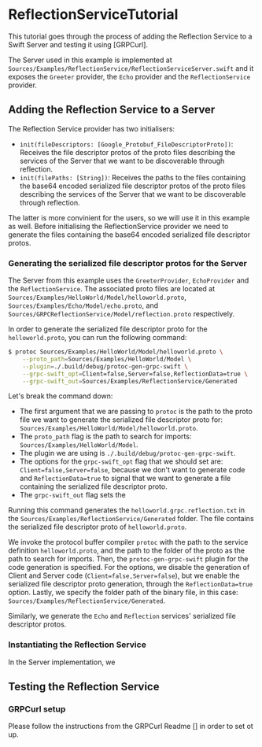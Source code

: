 # ReflectionServiceTutorial

This tutorial goes through the process of adding the Reflection Service to a 
 Swift Server and testing it using [GRPCurl]. 

  The Server used in this example is implemented at 
 `Sources/Examples/ReflectionService/ReflectionServiceServer.swift`
 and it exposes the `Greeter` provider, the `Echo` provider and the 
 `ReflectionService` provider. 


## Adding the Reflection Service to a Server

The Reflection Service provider has two initialisers:
- ``init(fileDescriptors: [Google_Protobuf_FileDescriptorProto])``:
  Receives the file descriptor protos of the proto files describing
  the services of the Server that we want to be discoverable 
  through reflection.
- ``init(filePaths: [String])``:
  Receives the paths to the files containing the base64 encoded 
  serialized file descriptor protos of the proto files describing 
  the services of the Server that we want to be discoverable through reflection.

The latter is more convinient for the users, so we will use it in this example as well.
Before initialising the ReflectionService provider we need to generate the
files containing the base64 encoded serialized file descriptor protos.

### Generating the serialized file descriptor protos for the Server

 The Server from this example uses the `GreeterProvider`, `EchoProvider` and the 
 `ReflectionService`. The associated proto files are located at 
 `Sources/Examples/HelloWorld/Model/helloworld.proto`, 
 `Sources/Examples/Echo/Model/echo.proto`, and 
 `Sources/GRPCReflectionService/Model/reflection.proto` respectively.

 In order to generate the serialized file descriptor proto for the
 `helloworld.proto`, you can run the following command:

```sh
$ protoc Sources/Examples/HelloWorld/Model/helloworld.proto \
    --proto_path=Sources/Examples/HelloWorld/Model \
    --plugin=./.build/debug/protoc-gen-grpc-swift \
    --grpc-swift_opt=Client=false,Server=false,ReflectionData=true \
    --grpc-swift_out=Sources/Examples/ReflectionService/Generated
```

Let's break the command down:
 - The first argument that we are passing to `protoc` is the path 
to the proto file we want to generate the serialized file descriptor proto
for: ``Sources/Examples/HelloWorld/Model/helloworld.proto``.
- The `proto_path` flag is the path to search for imports: 
``Sources/Examples/HelloWorld/Model``.
- The plugin we are using is `./.build/debug/protoc-gen-grpc-swift`.
- The options for the `grpc-swift_opt` flag that we should set are:
`Client=false,Server=false`, because we don't want to generate code
and `ReflectionData=true` to signal that we want to generate a
file containing the serialized file descriptor proto.
- The `grpc-swift_out` flag sets the 

Running this command generates the `helloworld.grpc.reflection.txt`
in the `Sources/Examples/ReflectionService/Generated` folder.
The file contains the serialized file descriptor proto of `helloworld.proto`.

We invoke the protocol buffer compiler `protoc` with the path to the
 service definition `helloworld.proto`, and the path to the folder of the
 proto as the path to search for imports. Then, the `protoc-gen-grpc-swift`
 plugin for the code generation is specified. For the options, we
 disable the generation of Client and Server code (`Client=false,Server=false`),
  but we enable the serialized file descriptor proto generation, through
 the `ReflectionData=true` option.
 Lastly, we specify the folder path of the binary file, in this case:
 `Sources/Examples/ReflectionService/Generated`.

Similarly, we generate the `Echo` and `Reflection` services' serialized 
 file descriptor protos.



 ### Instantiating the Reflection Service 

 In the Server implementation, we 


 ## Testing the Reflection Service

 ### GRPCurl setup
 Please follow the instructions from the GRPCurl Readme [] in order to set ot up.
